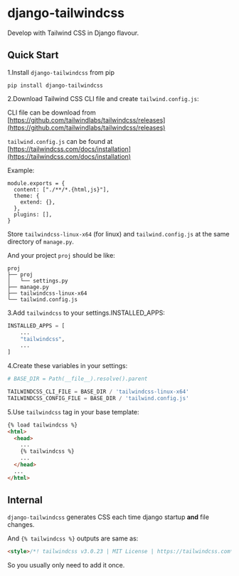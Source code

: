 # django-tailwindcss
Develop with Tailwind CSS in Django flavour.


## Quick Start

1.Install `django-tailwindcss` from pip

```
pip install django-tailwindcss
```

2.Download Tailwind CSS CLI file and create `tailwind.config.js`:

CLI file can be download from [https://github.com/tailwindlabs/tailwindcss/releases](https://github.com/tailwindlabs/tailwindcss/releases)

`tailwind.config.js` can be found at [https://tailwindcss.com/docs/installation](https://tailwindcss.com/docs/installation)

Example:

```
module.exports = {
  content: ["./**/*.{html,js}"],
  theme: {
    extend: {},
  },
  plugins: [],
}
```

Store `tailwindcss-linux-x64` (for linux) and `tailwind.config.js` at the same directory of `manage.py`.

And your project `proj` should be like:

```
proj
├── proj
│   └── settings.py
├── manage.py
├── tailwindcss-linux-x64
└── tailwind.config.js
```

3.Add `tailwindcss` to your settings.INSTALLED_APPS:

```python
INSTALLED_APPS = [
    ...
    "tailwindcss",
    ...
]
```

4.Create these variables in your settings:

```python
# BASE_DIR = Path(__file__).resolve().parent

TAILWINDCSS_CLI_FILE = BASE_DIR / 'tailwindcss-linux-x64'
TAILWINDCSS_CONFIG_FILE = BASE_DIR / 'tailwind.config.js'
```

5.Use `tailwindcss` tag in your base template:

```html
{% load tailwindcss %}
<html>
  <head>
    ...
    {% tailwindcss %}
    ...
  </head>
  ...
</html>
```


## Internal

`django-tailwindcss` generates CSS each time django startup **and** file changes.

And `{% tailwindcss %}` outputs are same as:

```html
<style>/*! tailwindcss v3.0.23 | MIT License | https://tailwindcss.com*/*,:after,:before{border:0 solid #e5e7eb;box-sizing:border-box}...</style>
```

So you usually only need to add it once.
